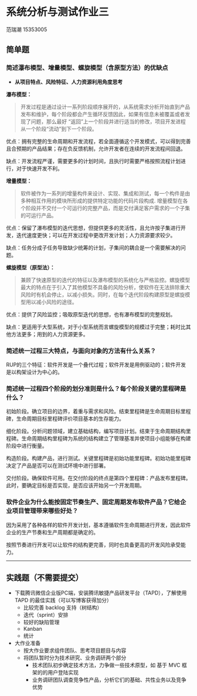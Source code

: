 # 系统分析与测试作业三

范瑞潮 15353005

## **简单题**

### **简述瀑布模型、增量模型、螺旋模型（含原型方法）的优缺点**

* **从项目特点、风险特征、人力资源利用角度思考**

**瀑布模型：**

> 开发过程是通过设计一系列阶段顺序展开的，从系统需求分析开始直到产品发布和维护，每个阶段都会产生循环反馈因此，如果有信息未被覆盖或者发现了问题，那么最好 “返回”上一个阶段并进行适当的修改，项目开发进程从一个阶段“流动”到下一个阶段。

优点：拥有完整的生命周期和开发流程，若全面遵循这个开发模式，可以得到完善且合预期的产品结果；存在负反馈机制，允许开发者在连续的开发流程间回退。

缺点：开发流程严谨，需要更多的计划时间，且执行时需要严格按照流程计划进行，对于快速开发不利。

**增量模型：**

> 软件被作为一系列的增量构件来设计、实现、集成和测试，每一个构件是由多种相互作用的模块所形成的提供特定功能的代码片段构成. 增量模型在各个阶段并不交付一个可运行的完整产品，而是交付满足客户需求的一个子集的可运行产品。

优点：保留了瀑布模型的迭代思想，但提供更多的灵活性，且允许按子集进行开发，迭代速度更快；可以在开发过程中更改开发计划；人力资源要求较少。

缺点：任务分成子任务导致缺少统筹的计划，子集间的耦合是一个需要解决的问题。

**螺旋模型（原型法）：**

> 兼顾了快速原型的迭代的特征以及瀑布模型的系统化与严格监控。螺旋模型最大的特点在于引入了其他模型不具备的风险分析，使软件在无法排除重大风险时有机会停止，以减小损失。同时，在每个迭代阶段构建原型是螺旋模型用以减小风险的途径。

优点：提供了风险监控；吸取原型迭代的思想，也有瀑布模型的完整规划。

缺点：更适用于大型系统，对于小型系统而言螺旋模型的规模过于完整；耗时比其他方法更多；用到的人力资源更多。

### **简述统一过程三大特点，与面向对象的方法有什么关系？**

RUP的三个特征：软件开发是一个叠代过程；软件开发是用例驱动的；软件开发是以构架设计为中心的。

### **简述统一过程四个阶段的划分准则是什么？每个阶段关键的里程碑是什么？**

初始阶段。确立项目的边界，着重与需求和风险。结束里程碑是生命周期目标里程碑，生命周期目标里程碑评价项目基本的生存能力。

细化阶段。分析问题领域，建立基础结构，编写项目计划。结束于生命周期结构里程碑。生命周期结构里程碑为系统的结构建立了管理基准并使项目小组能够在构建阶段中进行衡量。

构造阶段。构建产品，进行测试。关键里程碑是初始功能里程碑。初始功能里程碑决定了产品是否可以在测试环境中进行部署。

交付阶段。确保软件可用。在交付阶段的终点是第四个里程碑：产品发布里程碑。此时，要确定目标是否实现，是否应该开始另一个开发周期。

### **软件企业为什么能按固定节奏生产、固定周期发布软件产品？它给企业项目管理带来哪些好处？**

因为采用了各种各样的软件开发计划，基本遵循软件生命周期进行开发，因此软件企业的生产节奏和生产周期都是确定的。

按照节奏进行开发可以让软件的结构更完善，同时也具备更高的开发风险承受能力。

---

## **实践题（不需要提交）**

*   下载腾讯微信企业版PC端，安装腾讯敏捷产品研发平台（TAPD），了解使用 TAPD 的最佳实践（可以写博客获得加分）
    *   比较完善 backlog 支持（树结构）
    *   迭代（sprint）安排
    *   较好的缺陷管理
    *   Kanban
    *   统计
*   大作业准备
    *   按大作业要求组件团队、思考项目题目与内容
    *   将团队暂时分为技术研究、业务调研两个部分
        *   技术团队初步确定技术方法，力争做一些技术原型，如 基于 MVC 框架的的用户登陆实现
        *   业务调研团队调查竞争性产品，分析它们的基础、共性业务以及竞争优势
